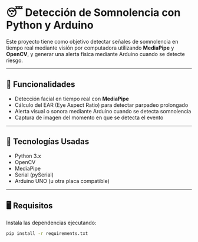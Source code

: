 # 😴 Detección de Somnolencia con Python y Arduino

Este proyecto tiene como objetivo detectar señales de somnolencia en tiempo real mediante visión por computadora utilizando **MediaPipe** y **OpenCV**, y generar una alerta física mediante Arduino cuando se detecte riesgo.

---

## 📌 Funcionalidades

- Detección facial en tiempo real con **MediaPipe**
- Cálculo del EAR (Eye Aspect Ratio) para detectar parpadeo prolongado
- Alerta visual o sonora mediante Arduino cuando se detecta somnolencia
- Captura de imagen del momento en que se detecta el evento

---

## 🧠 Tecnologías Usadas

- Python 3.x
- OpenCV
- MediaPipe
- Serial (pySerial)
- Arduino UNO (u otra placa compatible)

---

## 🖥️ Requisitos

Instala las dependencias ejecutando:

```bash
pip install -r requirements.txt




